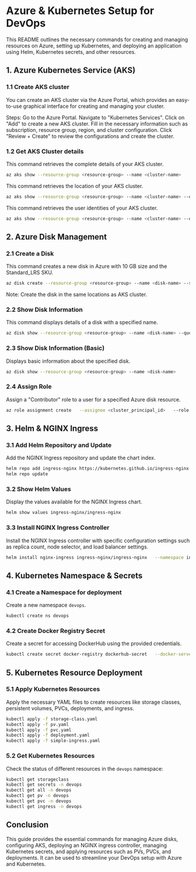 
# Azure & Kubernetes Setup for DevOps

This README outlines the necessary commands for creating and managing resources on Azure, setting up Kubernetes, and deploying an application using Helm, Kubernetes secrets, and other resources.

## 1. Azure Kubernetes Service (AKS)

### 1.1 Create AKS cluster
You can create an AKS cluster via the Azure Portal, which provides an easy-to-use graphical interface for creating and managing your cluster.

Steps:
Go to the Azure Portal.
Navigate to "Kubernetes Services".
Click on "Add" to create a new AKS cluster.
Fill in the necessary information such as subscription, resource group, region, and cluster configuration.
Click "Review + Create" to review the configurations and create the cluster.


### 1.2 Get AKS Cluster details

This command retrieves the complete details of your AKS cluster.
```bash
az aks show --resource-group <resource-group> --name <cluster-name>
```

This command retrieves the location of your AKS cluster.
```bash
az aks show --resource-group <resource-group> --name <cluster-name> --query location
```

This command retrieves the user identities of your AKS cluster.
```bash
az aks show --resource-group <resource-group> --name <cluster-name> --query "identity" -o json
```


## 2. Azure Disk Management

### 2.1 Create a Disk
This command creates a new disk in Azure with 10 GB size and the Standard_LRS SKU.
```bash
az disk create --resource-group <resource-group> --name <disk-name> --size-gb 10 --sku Standard_LRS  --location <location>
```
Note: Create the disk in the same locations as AKS cluster.

### 2.2 Show Disk Information
This command displays details of a disk with a specified name.
```bash
az disk show --resource-group <resource-group> --name <disk-name> --query [id] -o tsv
```

### 2.3 Show Disk Information (Basic)
Displays basic information about the specified disk.
```bash
az disk show --resource-group <resource-group> --name <disk-name>
```

### 2.4 Assign Role
Assign a "Contributor" role to a user for a specified Azure disk resource.
```bash
az role assignment create   --assignee <cluster_principal_id>   --role Contributor   --scope /subscriptions/<subscription-id>/resourceGroups/<resource-group-name>/providers/Microsoft.Compute/disks/<disk-name>
```


## 3. Helm & NGINX Ingress

### 3.1 Add Helm Repository and Update
Add the NGINX Ingress repository and update the chart index.
```bash
helm repo add ingress-nginx https://kubernetes.github.io/ingress-nginx
helm repo update
```

### 3.2 Show Helm Values
Display the values available for the NGINX Ingress chart.
```bash
helm show values ingress-nginx/ingress-nginx
```

### 3.3 Install NGINX Ingress Controller
Install the NGINX Ingress controller with specific configuration settings such as replica count, node selector, and load balancer settings.
```bash
helm install nginx-ingress ingress-nginx/ingress-nginx   --namespace ingress-nginx   --create-namespace   --set controller.replicaCount=2   --set controller.nodeSelector."kubernetes\.io/os"=linux   --set defaultBackend.nodeSelector."kubernetes\.io/os"=linux   --set controller.service.externalTrafficPolicy=Local
```

## 4. Kubernetes Namespace & Secrets

### 4.1 Create a Namespace for deployment
Create a new namespace `devops`.
```bash
kubectl create ns devops
```

### 4.2 Create Docker Registry Secret
Create a secret for accessing DockerHub using the provided credentials.
```bash
kubectl create secret docker-registry dockerhub-secret   --docker-server=https://index.docker.io/v1/   --docker-username=<DOCKER_USERNAME>   --docker-password=<DOCKER_PASSWORD>   --docker-email=<DOCKER_EMAIL>   --namespace devops
```

## 5. Kubernetes Resource Deployment

### 5.1 Apply Kubernetes Resources
Apply the necessary YAML files to create resources like storage classes, persistent volumes, PVCs, deployments, and ingress.
```bash
kubectl apply -f storage-class.yaml
kubectl apply -f pv.yaml
kubectl apply -f pvc.yaml
kubectl apply -f deployment.yaml
kubectl apply -f simple-ingress.yaml
```

### 5.2 Get Kubernetes Resources
Check the status of different resources in the `devops` namespace:
```bash
kubectl get storageclass
kubectl get secrets -n devops
kubectl get all -n devops
kubectl get pv -n devops
kubectl get pvc -n devops
kubectl get ingress -n devops
```

## Conclusion
This guide provides the essential commands for managing Azure disks, configuring AKS, deploying an NGINX ingress controller, managing Kubernetes secrets, and applying resources such as PVs, PVCs, and deployments. It can be used to streamline your DevOps setup with Azure and Kubernetes.

